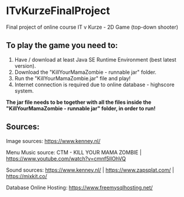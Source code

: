 # ITvKurzeFinalProject
Final project of online course IT v Kurze - 2D Game (top-down shooter)

## To play the game you need to:

1) Have / download at least Java SE Runtime Environment (best latest version).
2) Download the "KillYourMamaZombie - runnable jar" folder.
3) Run the "KillYourMamaZombie.jar" file and play!
4) Internet connection is required due to online database -  highscore system.

**The jar file needs to be together with all the files inside the "KillYourMamaZombie - runnable jar" folder, in order to run!**

## Sources:

Image sources: https://www.kenney.nl/

Menu Music source: CTM - KILL YOUR MAMA ZOMBIE | https://www.youtube.com/watch?v=cmnf5IlOhVQ

Sound sources: https://www.kenney.nl/ | https://www.zapsplat.com/ | https://mixkit.co/

Database Online Hosting: https://www.freemysqlhosting.net/
